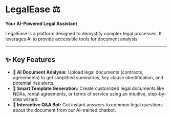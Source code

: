 # LegalEase ⚖️

**Your AI-Powered Legal Assistant**

LegalEase is a platform designed to demystify complex legal processes. It leverages AI to provide accessible tools for document analysis

***

## ✨ Key Features

* **🤖 AI Document Analysis:** Upload legal documents (contracts, agreements) to get simplified summaries, key clause identification, and potential risk alerts.
* **📄 Smart Template Generation:** Create customized legal documents like NDAs, rental agreements, or terms of service using an intuitive, step-by-step wizard.
* **💬 Interactive Q&A Bot:** Get instant answers to common legal questions about the document from our AI-trained chatbot.

